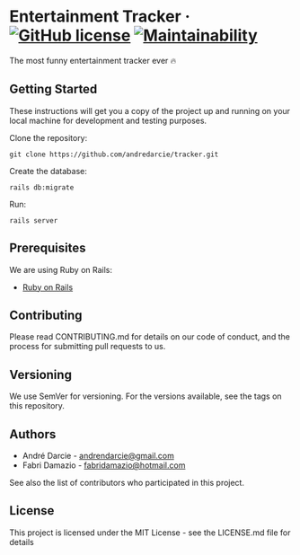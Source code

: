 # Entertainment Tracker &middot; [![GitHub license](https://img.shields.io/badge/license-MIT-blue.svg)](https://github.com/andredarcie/tracker/blob/master/LICENSE) [![Maintainability](https://api.codeclimate.com/v1/badges/41381ab2d2cf05686b23/maintainability)](https://codeclimate.com/github/andredarcie/tracker/maintainability)

The most funny entertainment tracker ever 🔥


## Getting Started

These instructions will get you a copy of the project up and running on your local machine for development and testing purposes.

Clone the repository:
```
git clone https://github.com/andredarcie/tracker.git
```
Create the database:
```
rails db:migrate
```

Run:
```
rails server
```

## Prerequisites

We are using Ruby on Rails:

 - [Ruby on Rails](http://rubyonrails.org/)
 
## Contributing

Please read CONTRIBUTING.md for details on our code of conduct, and the process for submitting pull requests to us.

## Versioning

We use SemVer for versioning. For the versions available, see the tags on this repository.

## Authors

- André Darcie - andrendarcie@gmail.com
- Fabri Damazio - fabridamazio@hotmail.com

See also the list of contributors who participated in this project.

## License

This project is licensed under the MIT License - see the LICENSE.md file for details
